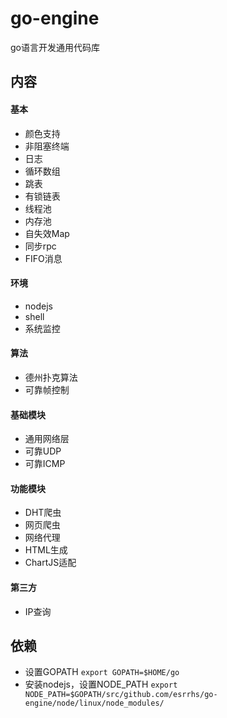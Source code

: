 # go-engine
go语言开发通用代码库

## 内容
#### 基本
* 颜色支持
* 非阻塞终端
* 日志
* 循环数组
* 跳表
* 有锁链表
* 线程池
* 内存池
* 自失效Map
* 同步rpc
* FIFO消息
#### 环境
* nodejs
* shell
* 系统监控
#### 算法
* 德州扑克算法
* 可靠帧控制
#### 基础模块
* 通用网络层
* 可靠UDP
* 可靠ICMP
#### 功能模块
* DHT爬虫
* 网页爬虫
* 网络代理
* HTML生成
* ChartJS适配
#### 第三方
* IP查询

## 依赖
* 设置GOPATH ``export GOPATH=$HOME/go``
* 安装nodejs，设置NODE_PATH ``export NODE_PATH=$GOPATH/src/github.com/esrrhs/go-engine/node/linux/node_modules/``

